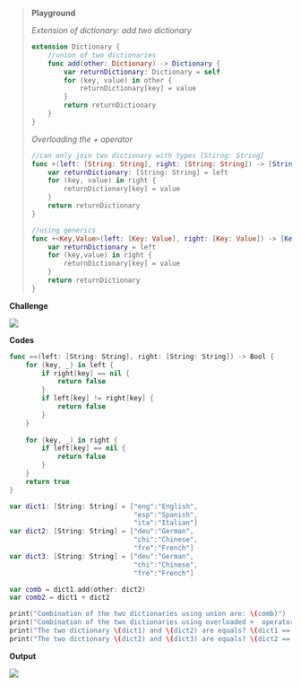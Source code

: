 > **Playground**
> 
> _Extension of dictionary: add two dictionary_
> 
> ``` swift
> extension Dictionary {
>     //union of two dictionaries
>     func add(other: Dictionary) -> Dictionary {
>         var returnDictionary: Dictionary = self
>         for (key, value) in other {
>             returnDictionary[key] = value
>         }
>         return returnDictionary
>     }
> }
> ```
>
> _Overloading the + operator_
> 
> ``` swift
> //can only join two dictionary with types [Stirng: String]
> func +(left: [String: String], right: [String: String]) -> [String: String] {
>     var returnDictionary: [String: String] = left
>     for (key, value) in right {
>         returnDictionary[key] = value
>     }
>     return returnDictionary
> }
> 
> //using generics
> func +<Key,Value>(left: [Key: Value], right: [Key: Value]) -> [Key: Value] {
>     var returnDictionary = left
>     for (key,value) in right {
>         returnDictionary[key] = value
>     }
>     return returnDictionary
> }
> ```

**Challenge**

![](../media/Screen%20Shot%202022-09-01%20at%209.43.37%20AM.png)

**Codes**

``` swift
func ==(left: [String: String], right: [String: String]) -> Bool {
    for (key, _) in left {
        if right[key] == nil {
            return false
        }
        if left[key] != right[key] {
            return false
        }
    }
    
    for (key, _) in right {
        if left[key] == nil {
            return false
        }
    }
    return true
}

var dict1: [String: String] = ["eng":"English",
                               "esp":"Spanish",
                               "ita":"Italian"]
var dict2: [String: String] = ["deu":"German",
                               "chi":"Chinese",
                               "fre":"French"]
var dict3: [String: String] = ["deu":"German",
                               "chi":"Chinese",
                               "fre":"French"]

var comb = dict1.add(other: dict2)
var comb2 = dict1 + dict2

print("Combination of the two dictionaries using union are: \(comb)")
print("Combination of the two dictionaries using overloaded +  operator are: \(comb2)")
print("The two dictionary \(dict1) and \(dict2) are equals? \(dict1 == dict2)")
print("The two dictionary \(dict2) and \(dict3) are equals? \(dict2 == dict3)")
```

**Output**

![](../media/Screen%20Shot%202022-09-01%20at%209.56.35%20AM.png)
